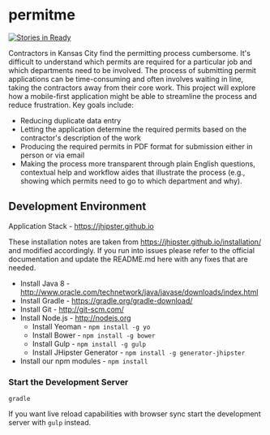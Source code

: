 # permitme

[![Stories in Ready](https://badge.waffle.io/UMKC-Law/permit-matrix.png?label=ready&title=Ready)](https://waffle.io/UMKC-Law/permit-matrix)

Contractors in Kansas City find the permitting process cumbersome. It's difficult to understand which permits are required for a particular job and which departments need to be involved. The process of submitting permit applications can be time-consuming and often involves waiting in line, taking the contractors away from their core work. This project will explore how a mobile-first application might be able to streamline the process and reduce frustration. Key goals include:

* Reducing duplicate data entry
* Letting the application determine the required permits based on the contractor's description of the work
* Producing the required permits in PDF format for submission either in person or via email
* Making the process more transparent through plain English questions, contextual help and workflow aides that illustrate the process (e.g., showing which permits need to go to which department and why).

## Development Environment

Application Stack - https://jhipster.github.io

These installation notes are taken from https://jhipster.github.io/installation/ and modified accordingly. If you run into issues please refer to the official documentation and update the README.md here with any fixes that are needed.

* Install Java 8 - http://www.oracle.com/technetwork/java/javase/downloads/index.html
* Install Gradle - https://gradle.org/gradle-download/
* Install Git - http://git-scm.com/
* Install Node.js - http://nodejs.org
  * Install Yeoman - `npm install -g yo`
  * Install Bower - `npm install -g bower`
  * Install Gulp - `npm install -g gulp`
  * Install JHipster Generator - `npm install -g generator-jhipster`
* Install our npm modules - `npm install`

### Start the Development Server
`gradle`

If you want live reload capabilities with browser sync start the development server with `gulp` instead.
  
